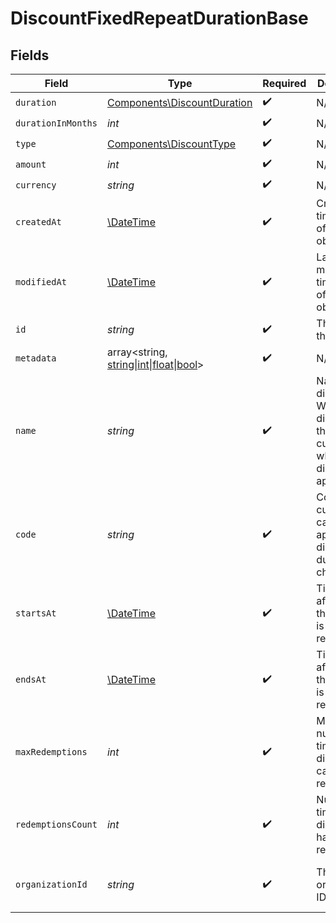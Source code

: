 # DiscountFixedRepeatDurationBase


## Fields

| Field                                                                                                      | Type                                                                                                       | Required                                                                                                   | Description                                                                                                | Example                                                                                                    |
| ---------------------------------------------------------------------------------------------------------- | ---------------------------------------------------------------------------------------------------------- | ---------------------------------------------------------------------------------------------------------- | ---------------------------------------------------------------------------------------------------------- | ---------------------------------------------------------------------------------------------------------- |
| `duration`                                                                                                 | [Components\DiscountDuration](../../Models/Components/DiscountDuration.md)                                 | :heavy_check_mark:                                                                                         | N/A                                                                                                        |                                                                                                            |
| `durationInMonths`                                                                                         | *int*                                                                                                      | :heavy_check_mark:                                                                                         | N/A                                                                                                        |                                                                                                            |
| `type`                                                                                                     | [Components\DiscountType](../../Models/Components/DiscountType.md)                                         | :heavy_check_mark:                                                                                         | N/A                                                                                                        |                                                                                                            |
| `amount`                                                                                                   | *int*                                                                                                      | :heavy_check_mark:                                                                                         | N/A                                                                                                        | 1000                                                                                                       |
| `currency`                                                                                                 | *string*                                                                                                   | :heavy_check_mark:                                                                                         | N/A                                                                                                        | usd                                                                                                        |
| `createdAt`                                                                                                | [\DateTime](https://www.php.net/manual/en/class.datetime.php)                                              | :heavy_check_mark:                                                                                         | Creation timestamp of the object.                                                                          |                                                                                                            |
| `modifiedAt`                                                                                               | [\DateTime](https://www.php.net/manual/en/class.datetime.php)                                              | :heavy_check_mark:                                                                                         | Last modification timestamp of the object.                                                                 |                                                                                                            |
| `id`                                                                                                       | *string*                                                                                                   | :heavy_check_mark:                                                                                         | The ID of the object.                                                                                      |                                                                                                            |
| `metadata`                                                                                                 | array<string, [string\|int\|float\|bool](../../Models/Components/DiscountFixedRepeatDurationBaseMetadata.md)> | :heavy_check_mark:                                                                                         | N/A                                                                                                        |                                                                                                            |
| `name`                                                                                                     | *string*                                                                                                   | :heavy_check_mark:                                                                                         | Name of the discount. Will be displayed to the customer when the discount is applied.                      |                                                                                                            |
| `code`                                                                                                     | *string*                                                                                                   | :heavy_check_mark:                                                                                         | Code customers can use to apply the discount during checkout.                                              |                                                                                                            |
| `startsAt`                                                                                                 | [\DateTime](https://www.php.net/manual/en/class.datetime.php)                                              | :heavy_check_mark:                                                                                         | Timestamp after which the discount is redeemable.                                                          |                                                                                                            |
| `endsAt`                                                                                                   | [\DateTime](https://www.php.net/manual/en/class.datetime.php)                                              | :heavy_check_mark:                                                                                         | Timestamp after which the discount is no longer redeemable.                                                |                                                                                                            |
| `maxRedemptions`                                                                                           | *int*                                                                                                      | :heavy_check_mark:                                                                                         | Maximum number of times the discount can be redeemed.                                                      |                                                                                                            |
| `redemptionsCount`                                                                                         | *int*                                                                                                      | :heavy_check_mark:                                                                                         | Number of times the discount has been redeemed.                                                            |                                                                                                            |
| `organizationId`                                                                                           | *string*                                                                                                   | :heavy_check_mark:                                                                                         | The organization ID.                                                                                       | 1dbfc517-0bbf-4301-9ba8-555ca42b9737                                                                       |